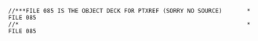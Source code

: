 ~~~~~~~~~~~~~~~~

//***FILE 085 IS THE OBJECT DECK FOR PTXREF (SORRY NO SOURCE)       *   FILE 085
//*                                                                 *   FILE 085
~~~~~~~~~~~~~~~~


